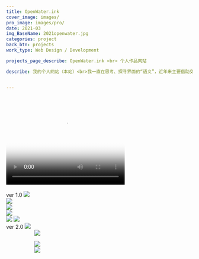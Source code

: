 ```yaml
---
title: OpenWater.ink
cover_image: images/
pro_image: images/pro/
date: 2021-03
img_BaseName: 2021openwater.jpg
categories: project
back_btn: projects
work_type: Web Design / Development

projects_page_describe: OpenWater.ink <br> 个人作品网站

describe: 我的个人网站（本站）<br>我一直在思考、探寻界面的“语义”，近年来主要借助交互与创意编程的形式进行创作输出。个人网站与个人身份紧密相连，而“开水”是我用了很多年的昵称——因此在首页的交互中我建立了“水”的身份，并尝试回应其与“创意交互”结合的可能性——我之所以成为我，是因为我做过之事。作品即为经历的归档，而它们的运动、碰撞，在界面中创造了“水”的语义。<br><br>网站的设计与开发全程由我个人独立完成。<br>基于HEXO静态博客框架，首页的交互基于p5.js与matter.js。<br><a href="https://mp.weixin.qq.com/s/IrVT4Mg_qo5F0wfGFOvpCQ">>>开发过程记录-首页篇</a><br><a href="https://mp.weixin.qq.com/s/IrVT4Mg_qo5F0wfGFOvpCQ">>>开发过程记录-初版全站细节篇</a><br><br> <p style="color:#b2b1b1;"> 2021.03 建站 <br>2022.05 优化。增加Coding Sketch类别，修改分类逻辑，净化详情页，优化一些细节。</p>


---
```


<video width="320" height="240" controls poster="https://waterpatch.oss-cn-guangzhou.aliyuncs.com/2021-openwater/2.png" >
  <source src="https://waterpatch.oss-cn-guangzhou.aliyuncs.com/2021-openwater/openwater_cpr.mp4"  type="video/mp4">
  您的浏览器不支持 HTML5 video 标签。
</video>
<br><br>
ver 1.0 
<img src="https://waterpatch.oss-cn-guangzhou.aliyuncs.com/2021-openwater/1.png"><br>
<img src="https://waterpatch.oss-cn-guangzhou.aliyuncs.com/2021-openwater/2.png"><br>
<img src="https://waterpatch.oss-cn-guangzhou.aliyuncs.com/2021-openwater/3.png"><br>
<img src="https://waterpatch.oss-cn-guangzhou.aliyuncs.com/2021-openwater/4.png"><br>
<img src="https://waterpatch.oss-cn-guangzhou.aliyuncs.com/2021-openwater/4-1.png">
<!-- <img src="https://waterpatch.oss-cn-guangzhou.aliyuncs.com/2021-openwater/5-1.png"> -->
<img src="https://waterpatch.oss-cn-guangzhou.aliyuncs.com/2021-openwater/5-2.png">
<br>
ver 2.0 
<img src="https://waterpatch.oss-cn-guangzhou.aliyuncs.com/2021-openwater/6-1.png"><br>
<div style="width:70%; margin:0 auto;">
<img src="https://waterpatch.oss-cn-guangzhou.aliyuncs.com/2021-openwater/8.png"><br>

<img src="https://waterpatch.oss-cn-guangzhou.aliyuncs.com/2021-openwater/6-2.png"><br>
<img src="https://waterpatch.oss-cn-guangzhou.aliyuncs.com/2021-openwater/7.png">
</div>